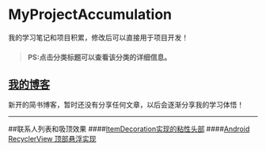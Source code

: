 # MyProjectAccumulation
我的学习笔记和项目积累，修改后可以直接用于项目开发！

> #### PS:点击分类标题可以查看该分类的详细信息。

## [我的博客](http://www.jianshu.com/users/b5e4d11f7d20/timeline)
新开的简书博客，暂时还没有分享任何文章，以后会逐渐分享我的学习体悟！

******

##联系人列表和吸顶效果
####[ItemDecoration实现的粘性头部](https://github.com/oubowu/PinnedSectionItemDecoration)
####[Android RecyclerView 顶部悬浮实现](http://www.jianshu.com/p/c596f2e6f587#)
